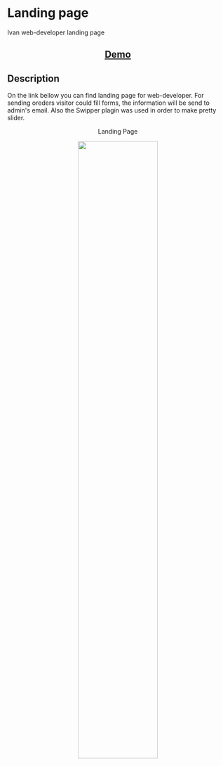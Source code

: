 # Landing page
Ivan web-developer landing page
<h2 align="center"><a  href="https://mary-varf.github.io/Ivan_Ivanov_repos/">Demo</a></h2>



## Description

On the link bellow you can find landing page for web-developer. For sending oreders visitor could fill forms, the information will be send to admin's email. Also the Swipper plagin was used in order to make pretty slider.  

<p align="center">Landing Page</p>
<p align="center"><img src="https://media.giphy.com/media/0NNeGAs0ktyVklzmPE/giphy.gif" width="60%"></p>
  
  
